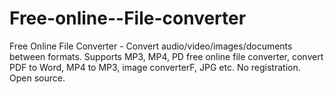 # Free-online--File-converter
Free Online File Converter - Convert audio/video/images/documents between formats. Supports MP3, MP4, PD free online file converter, convert PDF to Word, MP4 to MP3, image  converterF, JPG etc. No registration. Open source. 
